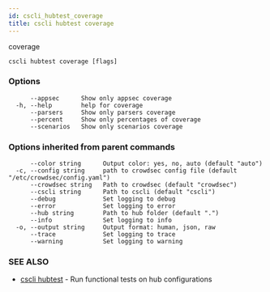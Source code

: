 ```yaml
---
id: cscli_hubtest_coverage
title: cscli hubtest coverage
---
```

coverage

```
cscli hubtest coverage [flags]
```

### Options

```
      --appsec      Show only appsec coverage
  -h, --help        help for coverage
      --parsers     Show only parsers coverage
      --percent     Show only percentages of coverage
      --scenarios   Show only scenarios coverage
```

### Options inherited from parent commands

```
      --color string      Output color: yes, no, auto (default "auto")
  -c, --config string     path to crowdsec config file (default "/etc/crowdsec/config.yaml")
      --crowdsec string   Path to crowdsec (default "crowdsec")
      --cscli string      Path to cscli (default "cscli")
      --debug             Set logging to debug
      --error             Set logging to error
      --hub string        Path to hub folder (default ".")
      --info              Set logging to info
  -o, --output string     Output format: human, json, raw
      --trace             Set logging to trace
      --warning           Set logging to warning
```

### SEE ALSO

* [cscli hubtest](/cscli/cscli_hubtest.md)	 - Run functional tests on hub configurations

